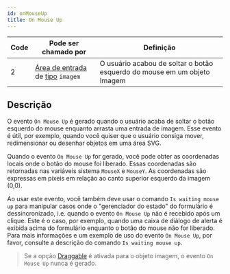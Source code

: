 ```yaml
---
id: onMouseUp
title: On Mouse Up
---
```


| Code | Pode ser chamado por                                                                                       | Definição                                                                |
| ---- | ---------------------------------------------------------------------------------------------------------- | ------------------------------------------------------------------------ |
| 2    | [Área de entrada](FormObjects/input_overview.md) de [tipo](FormObjects/properties_Object.md#type) `imagem` | O usuário acabou de soltar o botão esquerdo do mouse em um objeto Imagem |


## Descrição

O evento `On Mouse Up` é gerado quando o usuário acaba de soltar o botão esquerdo do mouse enquanto arrasta uma entrada de imagem. Esse evento é útil, por exemplo, quando você quiser que o usuário consiga mover, redimensionar ou desenhar objetos em uma área SVG.

Quando o evento `On Mouse Up` for gerado, você pode obter as coordenadas locais onde o botão do mouse foi liberado. Essas coordenadas são retornadas nas variáveis sistema `MouseX` e `MouseY`. As coordenadas são expressas em píxeis em relação ao canto superior esquerdo da imagem (0,0).

Ao usar este evento, você também deve usar o comando `Is waiting mouse up` para manipular casos onde o "gerenciador do estado" do formulário é dessincronizado, i.e. quando o evento `On Mouse Up` não é recebido após um clique. Este é o caso, por exemplo, quando uma caixa de diálogo de alerta é exibida acima do formulário enquanto o botão do mouse não for liberado. Para mais informações e um exemplo de uso do evento `On Mouse Up`, por favor, consulte a descrição do comando `Is waiting mouse up`.

> Se a opção [Draggable](FormObjects/properties_Action.md#draggable) é ativada para o objeto imagem, o evento `On Mouse Up` nunca é gerado. 
